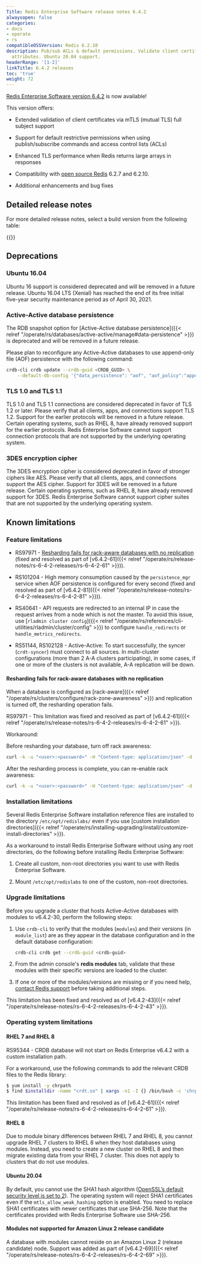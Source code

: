 ```yaml
---
Title: Redis Enterprise Software release notes 6.4.2
alwaysopen: false
categories:
- docs
- operate
- rs
compatibleOSSVersion: Redis 6.2.10
description: Pub/sub ACLs & default permissions. Validate client certificates by subject
  attributes. Ubuntu 20.04 support.
headerRange: '[1-2]'
linkTitle: 6.4.2 releases
toc: 'true'
weight: 72
---
```


​[​Redis Enterprise Software version 6.4.2](https://redis.com/redis-enterprise-software/download-center/software/) is now available!

This version offers:

- Extended validation of client certificates via mTLS (mutual TLS) full subject support

- Support for default restrictive permissions when using publish/subscribe commands and access control lists (ACLs)

- Enhanced TLS performance when Redis returns large arrays in responses

- Compatibility with [open source Redis](https://github.com/redis/redis) 6.2.7 and 6.2.10.

- Additional enhancements and bug fixes

## Detailed release notes

For more detailed release notes, select a build version from the following table:

{{<table-children columnNames="Version&nbsp;(Release&nbsp;date)&nbsp;,Major changes,OSS&nbsp;Redis compatibility" columnSources="LinkTitle,Description,compatibleOSSVersion" enableLinks="LinkTitle">}}

## Deprecations

### Ubuntu 16.04

Ubuntu 16 support is considered deprecated and will be removed in a future release. Ubuntu 16.04 LTS (Xenial) has reached the end of its free initial five-year security maintenance period as of April 30, 2021.

### Active-Active database persistence

The RDB snapshot option for [Active-Active database persistence]({{< relref "/operate/rs/databases/active-active/manage#data-persistence" >}}) is deprecated and will be removed in a future release.

Please plan to reconfigure any Active-Active databases to use append-only file (AOF) persistence with the following command:

```sh
crdb-cli crdb update --crdb-guid <CRDB_GUID> \
    --default-db-config '{"data_persistence": "aof", "aof_policy":"appendfsync-every-sec"}'
```

### TLS 1.0 and TLS 1.1

TLS 1.0 and TLS 1.1 connections are considered deprecated in favor of TLS 1.2 or later.
Please verify that all clients, apps, and connections support TLS 1.2. Support for the earlier protocols will be removed in a future release.
Certain operating systems, such as RHEL 8, have already removed support for the earlier protocols. Redis Enterprise Software cannot support connection protocols that are not supported by the underlying operating system.

### 3DES encryption cipher

The 3DES encryption cipher is considered deprecated in favor of stronger ciphers like AES.
Please verify that all clients, apps, and connections support the AES cipher. Support for 3DES will be removed in a future release.
Certain operating systems, such as RHEL 8, have already removed support for 3DES. Redis Enterprise Software cannot support cipher suites that are not supported by the underlying operating system.

## Known limitations

### Feature limitations

- RS97971 - [Resharding fails for rack-aware databases with no replication](#resharding-fails-for-rack-aware-databases-with-no-replication) (fixed and resolved as part of [v6.4.2-61]({{< relref "/operate/rs/release-notes/rs-6-4-2-releases/rs-6-4-2-61" >}})).

- RS101204 - High memory consumption caused by the `persistence_mgr` service when AOF persistence is configured for every second (fixed and resolved as part of [v6.4.2-81]({{< relref "/operate/rs/release-notes/rs-6-4-2-releases/rs-6-4-2-81" >}})).

- RS40641 - API requests are redirected to an internal IP in case the request arrives from a node which is not the master. To avoid this issue, use [`rladmin cluster config`]({{< relref "/operate/rs/references/cli-utilities/rladmin/cluster/config" >}}) to configure `handle_redirects` or `handle_metrics_redirects`.

- RS51144, RS102128 - Active-Active: To start successfully, the syncer (`crdt-syncer`) must connect to all sources. In multi-cluster configurations (more than 2 A-A clusters participating), in some cases, if one or more of the clusters is not available, A-A replication will be down.

#### Resharding fails for rack-aware databases with no replication

When a database is configured as [rack-aware]({{< relref "/operate/rs/clusters/configure/rack-zone-awareness" >}}) and replication is turned off, the resharding operation fails.

RS97971 - This limitation was fixed and resolved as part of [v6.4.2-61]({{< relref "/operate/rs/release-notes/rs-6-4-2-releases/rs-6-4-2-61" >}}).   

Workaround:

Before resharding your database, turn off rack awareness:

```sh
curl -k -u "<user>:<password>" -H "Content-type: application/json" -d '{"rack_aware": false}' -X PUT "https://localhost:9443/v1/bdbs/<bdb_uid>"
```

After the resharding process is complete, you can re-enable rack awareness:

```sh
curl -k -u "<user>:<password>" -H "Content-type: application/json" -d '{"rack_aware": true}' -X PUT "https://localhost:9443/v1/bdbs/<bdb_uid>"
```

### Installation limitations

Several Redis Enterprise Software installation reference files are installed to the directory `/etc/opt/redislabs/` even if you use [custom installation directories]({{< relref "/operate/rs/installing-upgrading/install/customize-install-directories" >}}).

As a workaround to install Redis Enterprise Software without using any root directories, do the following before installing Redis Enterprise Software:

1. Create all custom, non-root directories you want to use with Redis Enterprise Software.

1. Mount `/etc/opt/redislabs` to one of the custom, non-root directories.

### Upgrade limitations

Before you upgrade a cluster that hosts Active-Active databases with modules to v6.4.2-30, perform the following steps:

1. Use `crdb-cli` to verify that the modules (`modules`) and their versions (in `module_list`) are as they appear in the database configuration and in the default database configuration:

    ```sh
    crdb-cli crdb get --crdb-guid <crdb-guid>
    ```

1. From the admin console's **redis modules** tab, validate that these modules with their specific versions are loaded to the cluster.

1. If one or more of the modules/versions are missing or if you need help, [contact Redis support](https://redis.com/company/support/) before taking additional steps.

This limitation has been fixed and resolved as of [v6.4.2-43]({{< relref "/operate/rs/release-notes/rs-6-4-2-releases/rs-6-4-2-43" >}}).

### Operating system limitations

#### RHEL 7 and RHEL 8

RS95344 - CRDB database will not start on Redis Enterprise v6.4.2 with a custom installation path.

For a workaround, use the following commands to add the relevant CRDB files to the Redis library:

```sh
$ yum install -y chrpath
$ find $installdir -name "crdt.so" | xargs -n1 -I {} /bin/bash -c 'chrpath -r ${libdir} {}'
```

This limitation has been fixed and resolved as of [v6.4.2-61]({{< relref "/operate/rs/release-notes/rs-6-4-2-releases/rs-6-4-2-61" >}}).

#### RHEL 8

Due to module binary differences between RHEL 7 and RHEL 8, you cannot upgrade RHEL 7 clusters to RHEL 8 when they host databases using modules. Instead, you need to create a new cluster on RHEL 8 and then migrate existing data from your RHEL 7 cluster. This does not apply to clusters that do not use modules.

#### Ubuntu 20.04

By default, you cannot use the SHA1 hash algorithm ([OpenSSL’s default security level is set to 2](https://manpages.ubuntu.com/manpages/focal/man3/SSL_CTX_set_security_level.3ssl.html#notes)). The operating system will reject SHA1 certificates even if the `mtls_allow_weak_hashing` option is enabled. You need to replace SHA1 certificates with newer certificates that use SHA-256. Note that the certificates provided with Redis Enterprise Software use SHA-256.  

#### Modules not supported for Amazon Linux 2 release candidate

A database with modules cannot reside on an Amazon Linux 2 (release candidate) node. Support was added as part of [v6.4.2-69]({{< relref "/operate/rs/release-notes/rs-6-4-2-releases/rs-6-4-2-69" >}}).
